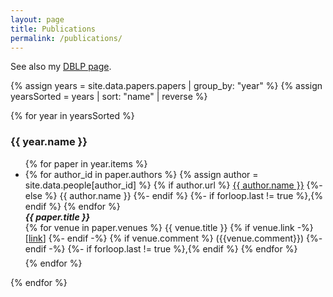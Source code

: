 ```yaml
---
layout: page
title: Publications
permalink: /publications/
---
```


See also my [DBLP page](https://dblp.org/pid/287/4919-1.html).

{% assign years = site.data.papers.papers | group_by: "year" %}
{% assign yearsSorted = years | sort: "name" | reverse %}

{% for year in yearsSorted %}
  <h3>{{ year.name }}</h3>

  <ul>
  {% for paper in year.items %}
    <li style="padding-bottom: 5pt;">
      {% for author_id in paper.authors %}
        {% assign author = site.data.people[author_id] %}
        {% if author.url %}
          <a href="{{ author.url }}">{{ author.name }}</a>
        {%- else %}
          {{ author.name }}
        {%- endif %}
        {%- if forloop.last != true %},{% endif %}
      {% endfor %}
      <br />
      <b><i>{{ paper.title }}</i></b> <br />
      {% for venue in paper.venues %}
        {{ venue.title }}
        {% if venue.link -%}
          [<a href="{{ venue.link }}">link</a>]
        {%- endif -%}
        {% if venue.comment %}
          ({{venue.comment}})
        {%- endif -%}
        {%- if forloop.last != true %},{% endif %}
      {% endfor %}
    </li>
  {% endfor %}
  </ul>
{% endfor %}
